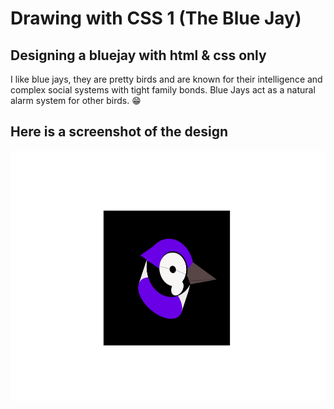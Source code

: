 # Drawing with CSS 1 (The Blue Jay)

## Designing a bluejay with html & css only
I like blue jays, they are pretty birds and are known for their intelligence and complex social systems with tight family bonds.
Blue Jays act as a natural alarm system for other birds. 😁

## Here is a screenshot of the design

<img src="./the_bluejay.png" height="400px"  />

